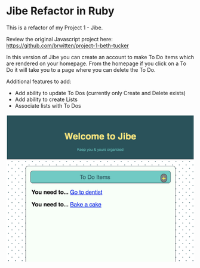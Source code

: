 # Jibe Refactor in Ruby

This is a refactor of my Project 1 - Jibe.

Review the original Javascript project here: https://github.com/brwitten/project-1-beth-tucker

In this version of Jibe you can create an account to make To Do items which are rendered on your homepage. From the homepage if you click on a To Do it will take you to a page where you can delete the To Do.

Additional features to add:
+ Add ability to update To Dos (currently only Create and Delete exists)
+ Add ability to create Lists
+ Associate lists with To Dos

![alt text](app/assets/images/screenshot.png)
